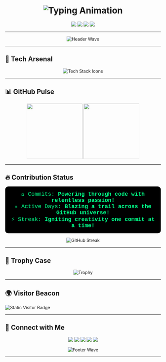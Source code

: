 <h1 align="center">
  <img src="https://readme-typing-svg.demolab.com?font=Orbitron&size=32&duration=3500&pause=800&color=00FF88&width=450&lines=%F0%9F%9A%80+Hey%2C+I'm+Raghav!;Code+Alchemist;Building+the+Future+Now!&center=true" alt="Typing Animation" />
</h1>

<p align="center">
  <a href="https://raghavpanthi.com.np"><img src="https://img.shields.io/badge/Portfolio-%23000000.svg?style=for-the-badge&logo=react&logoColor=00FF88"/></a>
  <a href="https://www.linkedin.com/in/raghav-vian-panthi/"><img src="https://img.shields.io/badge/LinkedIn-0077B5?style=for-the-badge&logo=linkedin&logoColor=00FF88"/></a>
  <a href="https://leetcode.com/Mrcoderv/"><img src="https://img.shields.io/badge/LeetCode-FFA116?style=for-the-badge&logo=leetcode&logoColor=00FF88"/></a>
  <a href="https://share.streamlit.io/user/mrcoderv"><img src="https://img.shields.io/badge/Streamlit-App-FF4B4B?style=for-the-badge&logo=streamlit&logoColor=00FF88"/></a>
</p>

---

<p align="center">
  <img src="https://capsule-render.vercel.app/api?type=wave&color=0:00FF88,100:FF00CC&height=140§ion=header&text=Welcome%20to%20my%20GitHub%20Galaxy!&fontSize=40&fontAlignY=38&desc=🌌%20Code%20%7C%20Innovate%20%7C%20Inspire&descAlignY=62&animation=fadeIn" alt="Header Wave"/>
</p>

---

## 🌟 **Tech Arsenal**

<p align="center">
  <img src="https://skillicons.dev/icons?i=python,js,java,c,wordpress,jupyter,react,nodejs,docker,git" alt="Tech Stack Icons" />
</p>

---

## 📊 **GitHub Pulse**

<p align="center">
  <img height="180em" src="https://github-readme-stats.vercel.app/api?username=Mrcoderv&show_icons=true&theme=onedark&include_all_commits=true&count_private=true&border_radius=12"/>
  <img height="180em" src="https://github-readme-stats.vercel.app/api/top-langs/?username=Mrcoderv&layout=compact&theme=onedark&border_radius=12"/>
</p>

---

## 🔥 **Contribution Status**

<p align="center" style="background-color: #000000; padding: 15px; border-radius: 10px;">
  <span style="color: #00FF88; font-family: 'Courier New', Courier, monospace; font-size: 18px;">
    💾 Commits: <b>Powering through code with relentless passion!</b><br>
    🌟 Active Days: <b>Blazing a trail across the GitHub universe!</b><br>
    ⚡ Streak: <b>Igniting creativity one commit at a time!</b>
  </span>
</p>

<p align="center">
  <img src="https://github-readme-streak-stats.herokuapp.com/?user=mrcoderv&theme=onedark&border_radius=12" alt="GitHub Streak"/>
</p>

---

## 🏅 **Trophy Case**

<p align="center">
  <img src="https://github-profile-trophy.vercel.app/?username=Mrcoderv&theme=onedark&margin-w=15&row=2&column=4" alt="Trophy"/>
</p>

---

## 🌍 **Visitor Beacon**

<p align="center">

  ![Static Visitor Badge](https://img.shields.io/badge/visitors-1000+-00FF88?style=for-the-badge)

</p>


---

## 🤝 **Connect with Me**

<p align="center">
  <a href="mailto:Raghavap.339@gmail.com"><img src="https://img.shields.io/badge/Gmail-D14836?style=for-the-badge&logo=gmail&logoColor=00FF88"/></a>
  <a href="https://www.instagram.com/raghavavian/"><img src="https://img.shields.io/badge/Instagram-E4405F?style=for-the-badge&logo=instagram&logoColor=00FF88"/></a>
  <a href="https://discord.com/users/yourdiscordid"><img src="https://img.shields.io/badge/Discord-7289DA?style=for-the-badge&logo=discord&logoColor=00FF88"/></a>
  <a href="https://www.linkedin.com/in/raghav-vian-panthi"><img src="https://img.shields.io/badge/LinkedIn-0077B5?style=for-the-badge&logo=linkedin&logoColor=00FF88"/></a>
  <a href="https://www.youtube.com/@RaghavVian"><img src="https://img.shields.io/badge/YouTube-FF0000?style=for-the-badge&logo=youtube&logoColor=00FF88"/></a>
</p>

<p align="center">
  <img src="https://capsule-render.vercel.app/api?type=wave&color=0:FF00CC,100:00FF88&height=120§ion=footer&animation=fadeIn" alt="Footer Wave"/>
</p>

---
